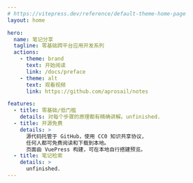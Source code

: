 ```yaml
---
# https://vitepress.dev/reference/default-theme-home-page
layout: home

hero:
  name: 笔记分享
  tagline: 零基础跨平台应用开发系列
  actions:
    - theme: brand
      text: 开始阅读
      link: /docs/preface
    - theme: alt
      text: 观看视频
      link: https://github.com/aprosail/notes

features:
  - title: 零基础/低门槛
    details: 对每个步骤的原理都有精确讲解。unfinished.
  - title: 开源免费
    details: >
      源代码托管于 GitHub，使用 CC0 知识共享协议，
      任何人都可免费阅读和下载到本地。
      页面由 VuePress 构建，可在本地自行搭建预览。
  - title: 笔记检索
    details: >
      unfinished.
---
```

